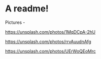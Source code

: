 # A readme!


Pictures - 

https://unsplash.com/photos/1MqDCpA-2hU

https://unsplash.com/photos/rrvAuudnAfg

https://unsplash.com/photos/UErWoQEoMrc

